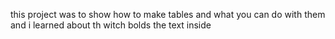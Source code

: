 this project was to show how to make tables and what you can do with them and i learned about th witch bolds the text inside